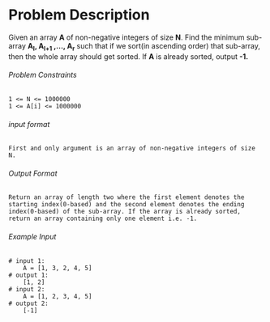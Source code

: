 # Problem Description

Given an array **A** of non-negative integers of size **N**. Find the minimum sub-array **A<sub>l</sub>, A<sub>l+1</sub> ,..., A<sub>r</sub>** such that if we sort(in ascending order) that sub-array, then the whole array should get sorted. If **A** is already sorted, output **-1.**

###### Problem Constraints

```
1 <= N <= 1000000
1 <= A[i] <= 1000000
```

###### input format

``` 
First and only argument is an array of non-negative integers of size N.
```

###### Output Format

```
Return an array of length two where the first element denotes the starting index(0-based) and the second element denotes the ending index(0-based) of the sub-array. If the array is already sorted, return an array containing only one element i.e. -1.
```

###### Example Input

```
# input 1: 
    A = [1, 3, 2, 4, 5]
# output 1: 
    [1, 2]
# input 2: 
    A = [1, 2, 3, 4, 5]
# output 2: 
    [-1]
```
